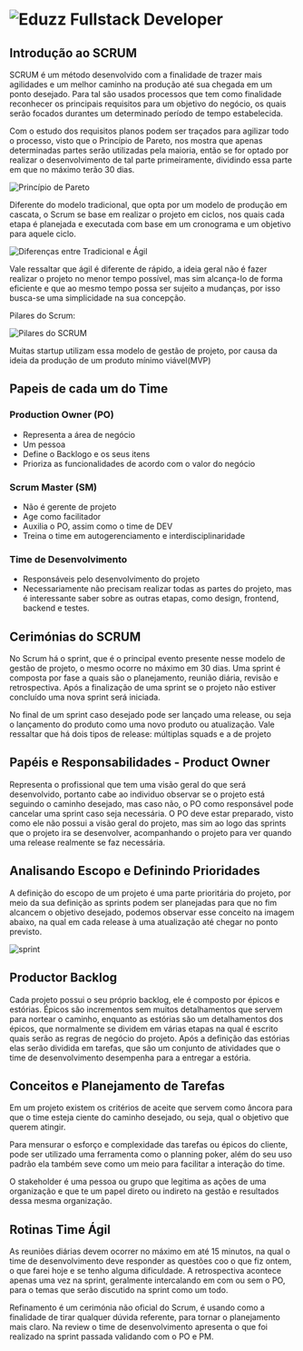 # ![Eduzz Fullstack Developer](https://hermes.digitalinnovation.one/tracks/4b31603d-4691-42bb-b588-415285a592a5.png)

## Introdução ao SCRUM

SCRUM é um método desenvolvido com a finalidade de trazer mais agilidades e um melhor caminho na produção até sua chegada em um  ponto desejado. Para tal são usados processos que tem como finalidade reconhecer os principais requisitos para um objetivo do negócio, os quais serão focados durantes um determinado período de tempo estabelecida. 

Com o estudo dos requisitos planos podem ser traçados para agilizar todo o processo, visto que o Princípio de Pareto, nos mostra que apenas determinadas partes serão utilizadas pela maioria, então se for optado por realizar o desenvolvimento de tal parte primeiramente, dividindo essa parte em que no máximo terão 30 dias.



![Princípio de Pareto](./1.png)

Diferente do modelo tradicional, que opta por um modelo de produção em cascata, o Scrum se base  em realizar o projeto em ciclos, nos quais cada etapa é planejada e executada com base em um cronograma e um objetivo para aquele ciclo.

![Diferenças entre Tradicional e Ágil](./2.png)

Vale ressaltar que ágil é diferente de rápido, a ideia geral não é fazer realizar o projeto no menor tempo possível, mas sim alcança-lo de forma eficiente e que ao mesmo tempo possa ser sujeito a mudanças, por isso busca-se uma simplicidade na sua concepção.

Pilares do Scrum: 

![Pilares do SCRUM](./3.png)

Muitas startup utilizam essa modelo de gestão de projeto, por causa da ideia da produção de um produto mínimo viável(MVP)

## Papeis de cada um do Time

### Production Owner (PO)

- Representa a área de negócio
- Um pessoa
- Define o Backlogo e os seus itens
- Prioriza as funcionalidades de acordo com o valor do negócio 

### Scrum Master (SM)

- Não é gerente de projeto
- Age como facilitador
- Auxilia o PO, assim como o time de DEV
- Treina o time em autogerenciamento e interdisciplinaridade 

### Time de Desenvolvimento

- Responsáveis pelo desenvolvimento do projeto
- Necessariamente não precisam realizar todas as partes do projeto, mas é interessante saber sobre as outras etapas,  como design, frontend, backend e testes.

## Cerimónias do SCRUM

No Scrum há o sprint, que é o  principal evento presente nesse modelo de gestão de projeto, o mesmo ocorre no máximo em 30 dias. Uma sprint é composta por fase a quais são o planejamento, reunião diária, revisão e retrospectiva. Após a finalização de uma sprint se o projeto não estiver concluído uma nova sprint será iniciada. 

No final de um sprint caso desejado pode ser lançado uma release, ou seja o lançamento do produto como uma novo produto ou atualização. Vale ressaltar  que há dois tipos de release: múltiplas squads e a de projeto

## Papéis e Responsabilidades - Product Owner

Representa o profissional que tem uma visão geral do que será desenvolvido,  portanto cabe ao individuo observar se o projeto está seguindo o caminho desejado, mas caso não, o PO como responsável pode cancelar uma sprint caso seja necessária.  O PO deve estar preparado, visto como ele não possui a visão geral do projeto, mas sim ao logo das sprints que o projeto ira se desenvolver, acompanhando o projeto para ver quando uma release realmente se faz necessária.

## Analisando Escopo e Definindo Prioridades

A definição do escopo de um projeto é uma parte prioritária do projeto, por meio da sua definição as sprints podem ser planejadas para que no fim alcancem o objetivo desejado, podemos observar esse conceito na imagem abaixo, na qual em cada release à uma atualização até chegar no ponto previsto.

![sprint](./4.png)

## Productor Backlog

Cada projeto possui o seu próprio backlog, ele é composto por  épicos e estórias. Épicos são incrementos sem muitos detalhamentos que servem para nortear o caminho, enquanto as estórias são um detalhamentos dos épicos, que normalmente se dividem em várias etapas na qual é escrito quais serão as regras de negócio do projeto. Após a definição das estórias elas serão dividida em tarefas, que são um conjunto de atividades que o time de desenvolvimento desempenha para a entregar a estória.  

## Conceitos e Planejamento de Tarefas

Em um projeto existem os critérios de aceite que servem como âncora para que o time esteja ciente do caminho desejado, ou seja, qual o objetivo que querem atingir.  

Para mensurar o esforço e complexidade das tarefas ou épicos do cliente, pode ser utilizado uma ferramenta como o planning poker, além do seu uso padrão ela também seve como um meio para facilitar a interação do time.

O stakeholder é uma pessoa ou grupo que legitima as ações de uma organização e que te um papel direto ou indireto na gestão e resultados dessa mesma organização. 

## Rotinas Time Ágil 

As reuniões diárias devem ocorrer no máximo em até 15 minutos, na qual o time de desenvolvimento deve responder as questões coo o que fiz ontem, o que farei hoje e se tenho alguma dificuldade. A retrospectiva acontece apenas uma vez na sprint, geralmente intercalando em com ou sem o PO, para o temas que serão discutido na sprint como um todo. 

Refinamento é um cerimónia não oficial do Scrum, é usando como a finalidade de tirar qualquer dúvida referente, para tornar o planejamento mais claro.  Na review o time de desenvolvimento apresenta o que foi realizado na sprint passada validando com o PO e PM.







